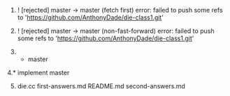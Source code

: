 1.  ! [rejected]        master -> master (fetch first)
    error: failed to push some refs to 'https://github.com/AnthonyDade/die-class1.git'

2.  ! [rejected]        master -> master (non-fast-forward)
error: failed to push some refs to 'https://github.com/AnthonyDade/die-class1.git'

3. * master

4.* implement
    master

5. die.cc	first-answers.md  README.md  second-answers.md

